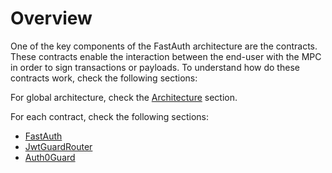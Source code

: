 # Overview

One of the key components of the FastAuth architecture are the contracts. These contracts enable the interaction between the end-user with the MPC in order to sign transactions or payloads.
To understand how do these contracts work, check the following sections:

For global architecture, check the [Architecture](./architecture_contracts_architecture.md) section.

For each contract, check the following sections:

- [FastAuth](./architecture_contracts_fa.md)
- [JwtGuardRouter](./architecture_contracts_jwt-guard-router.md)
- [Auth0Guard](./architecture_contracts_auth0-guard.md)
